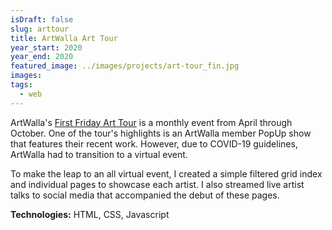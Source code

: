 ```yaml
---
isDraft: false
slug: arttour
title: ArtWalla Art Tour
year_start: 2020
year_end: 2020
featured_image: ../images/projects/art-tour_fin.jpg
images: 
tags:
  - web
---
```


ArtWalla's [First Friday Art Tour](https://artwalla.com/art-tour) is a monthly event from April through October. One of the tour's highlights is an ArtWalla member PopUp show that features their recent work. However, due to COVID-19 guidelines, ArtWalla had to transition to a virtual event.

To make the leap to an all virtual event, I created a simple filtered grid index and individual pages to showcase each artist. I also streamed live artist talks to social media that accompanied the debut of these pages.

**Technologies:** HTML, CSS, Javascript